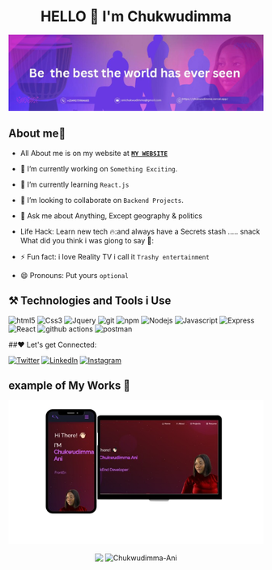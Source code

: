 
<h1 align ="center"> HELLO 👋 I'm Chukwudimma</h1>

![cover image](linkedincover.jpg)

## About me👱

- All About me is on my website at **[`MY WEBSITE`](https://chukwudimma.vercel.app/)**
  
-  🔭 I’m currently working on `Something Exciting`.
  
- 🌱 I’m currently learning `React.js`
  
- 👯 I’m looking to collaborate on `Backend Projects`.
  
- 💬 Ask me about Anything, Except geography & politics
  
- Life Hack: Learn new tech 🔥:and always have a Secrets stash ..... snack What did you think i was giong to say 🎉:
  
- ⚡ Fun fact: i love Reality TV i call it `Trashy entertainment `
  
- 😄 Pronouns: Put yours `optional`


## ⚒️ Technologies and Tools i Use

<p>
 <img alt="html5" src="https://img.shields.io/badge/HTML5-E34F26?style=for-the-badge&logo=html5&logoColor=white" height="25px"/>
<img alt="Css3" src="https://img.shields.io/badge/CSS3-1572B6?style=for-the-badge&logo=css3&logoColor=white" height="25px"/>
<img alt="Jquery" src="https://img.shields.io/badge/jquery-%230769AD.svg?style=for-the-badge&logo=jquery&logoColor=white" height="25px"/>
<img alt="git" src="https://img.shields.io/badge/-Git-F05032?style=flat-square&logo=git&logoColor=white" height="25px"/>
<img alt="npm" src="https://img.shields.io/badge/NPM-%23000000.svg?style=for-the-badge&logo=npm&logoColor=white" height="25px"/>
 <img alt="Nodejs" src="https://img.shields.io/badge/-Nodejs-43853d?style=flat-square&logo=Node.js&logoColor=white"  height="25px"/>
<img alt="Javascript" src="https://img.shields.io/badge/JavaScript-323330?style=for-the-badge&logo=javascript&logoColor=F7DF1E"  height="25px"/>
  <img alt="Express" src="https://img.shields.io/badge/express.js-%23404d59.svg?style=for-the-badge&logo=express&logoColor=%2361DAFB" height="25px"/>
<img alt="React" src="https://img.shields.io/badge/React-20232A?style=for-the-badge&logo=react&logoColor=61DAFB" height="25px"/>
 <img alt="github actions" src="https://img.shields.io/badge/-Github_Actions-2088FF?style=flat-square&logo=github-actions&logoColor=white" height="25px"/>
 <img alt="postman" src="https://img.shields.io/badge/-Postman-00C7B7?style=flat-square&logo=postman&logoColor=white" height="25px"/>


  
</p>



##❤️ Let's get Connected:

<p> 
    <a href="#" target="_blank"><img alt="Twitter" src="https://img.shields.io/badge/twitter-%231DA1F2.svg?&style=for-the-badge&logo=twitter&logoColor=white"  height="30px"/></a> 
    <a href="#" target="_blank"><img alt="LinkedIn" src="https://img.shields.io/badge/linkedin-%230077B5.svg?&style=for-the-badge&logo=linkedin&logoColor=white"  height="30px"/></a>  
    <a href="#"><img alt="Instagram" src="https://img.shields.io/badge/Instagram-E4405F?style=for-the-badge&logo=instagram&logoColor=white"  height="30px"/></a>
</p>

## example of My Works 🤯

<a href ="https://chukwudimma.vercel.app/" target ="_blank" ><img src ='readmeImg%20(2).png' width="" height=""/></a>



<div align="center">
  <img align="center" src="https://github-readme-stats.anuraghazra1.vercel.app/api?username=Chukwudimma-dot&show_icons=true" />
   <img align="center" src="https://github-readme-streak-stats.herokuapp.com/?user=Chukwudimma-dot&" alt="Chukwudimma-Ani" />
</div>

</div>




















